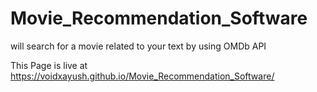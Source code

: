 # Movie_Recommendation_Software
will search for a movie related to your text by using OMDb API

This Page is live at https://voidxayush.github.io/Movie_Recommendation_Software/
